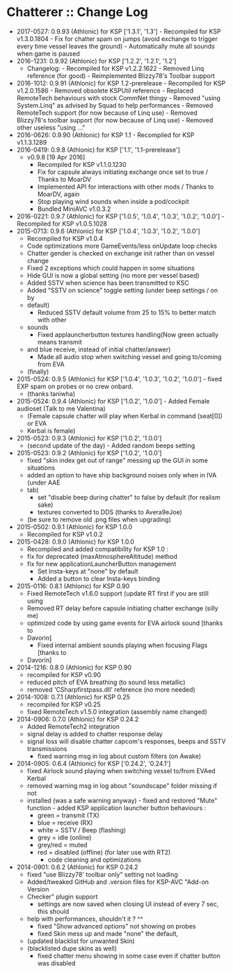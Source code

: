 # Chatterer :: Change Log

* 2017-0527: 0.9.93 (Athlonic) for KSP ['1.3.1', '1.3']
		- Recompiled for KSP v1.3.0.1804
		- Fix for chatter spam on jumps (avoid exchange to trigger every time vessel leaves the ground)
		- Automatically mute all sounds when game is paused
* 2016-1231: 0.9.92 (Athlonic) for KSP ['1.2.2', '1.2.1', '1.2']
	+ Changelog:
			- Recompiled for KSP v1.2.2.1622
			- Removed Linq reference (for good)
			- Reimplemented Blizzy78's Toolbar support
* 2016-1012: 0.9.91 (Athlonic) for KSP 1.2-prerelease
		- Recompiled for KSP v1.2.0.1586
		- Removed obsolete KSPUtil reference
		- Replaced RemoteTech behaviours with stock CommNet thingy
		- Removed "using System.Linq" as advised by Squad to help performances
		- Removed RemoteTech support (for now because of Linq use)
		- Removed Blizzy78's toolbar support (for now because of Linq use)
		- Removed other useless "using ..."
* 2016-0626: 0.9.90 (Athlonic) for KSP 1.1
		- Recompiled for KSP v1.1.3.1289
* 2016-0419: 0.9.8 (Athlonic) for KSP ['1.1', '1.1-prerelease']
	+ v0.9.8 [19 Apr 2016]
		- Recompiled for KSP v1.1.0.1230
		- Fix for capsule always initiating exchange once set to true / Thanks to MoarDV
		- Implemented API for interactions with other mods / Thanks to MoarDV, again
		- Stop playing wind sounds when inside a pod/cockpit
		- Bundled MiniAVC v1.0.3.2
* 2016-0221: 0.9.7 (Athlonic) for KSP ['1.0.5', '1.0.4', '1.0.3', '1.0.2', '1.0.0']
		- Recompiled for KSP v1.0.5.1028
* 2015-0713: 0.9.6 (Athlonic) for KSP ['1.0.4', '1.0.3', '1.0.2', '1.0.0']
	+ Recompiled for KSP v1.0.4
	+ Code optimizations more GameEvents/less onUpdate loop checks
	+ Chatter gender is checked on exchange init rather than on vessel change
	+ Fixed 2 exceptions which could happen in some situations
	+ Hide GUI is now a global setting (no more per vessel based)
	+ Added SSTV when science has been transmitted to KSC
	+ Added "SSTV on science" toggle setting (under beep settings / on by
	+ default)
		- Reduced SSTV default volume from 25 to 15% to better match with other
	+ sounds
		- Fixed applauncherbutton textures handling(Now green actually means transmit
	+ and blue receive, instead of initial chatter/answer)
		- Made all audio stop when switching vessel and going to/coming from EVA
	+ (finally)
* 2015-0524: 0.9.5 (Athlonic) for KSP ['1.0.4', '1.0.3', '1.0.2', '1.0.0']
		- fixed EXP spam on probes or no crew onbard.
	+ (thanks taniwha)
* 2015-0524: 0.9.4 (Athlonic) for KSP ['1.0.2', '1.0.0']
		- Added Female audioset (Talk to me Valentina)
	+ (Female capsule chatter will play when Kerbal in command (seat[0]) or EVA
	+ Kerbal is female)
* 2015-0523: 0.9.3 (Athlonic) for KSP ['1.0.2', '1.0.0']
	+ (second update of the day)
			- Added random beeps setting
* 2015-0523: 0.9.2 (Athlonic) for KSP ['1.0.2', '1.0.0']
	+ fixed "skin index get out of range" messing up the GUI in some situations
	+ added an option to have ship background noises only when in IVA (under AAE
	+ tab)
		- set "disable beep during chatter" to false by default (for realism sake)
		- textures converted to DDS (thanks to Avera9eJoe)
	+ (be sure to remove old .png files when upgrading)
* 2015-0502: 0.9.1 (Athlonic) for KSP 1.0.0
	+ Recompiled for KSP v1.0.2
* 2015-0428: 0.9.0 (Athlonic) for KSP 1.0.0
	+ Recompiled and added compatibility for KSP 1.0 :
	+ fix for deprecated (maxAtmosphereAltitude) method
	+ fix for new applicationLauncherButton management
		- Set Insta-keys at "none" by default
		- Added a button to clear Insta-keys binding
* 2015-0116: 0.8.1 (Athlonic) for KSP 0.90
	+ Fixed RemoteTech v1.6.0 support (update RT first if you are still using
	+ Removed RT delay before capsule initiating chatter exchange (silly me)
	+ optimized code by using game events for EVA airlock sound [thanks to
	+ Davorin]
		- Fixed internal ambient sounds playing when focusing Flags [thanks to
	+ Davorin]
* 2014-1216: 0.8.0 (Athlonic) for KSP 0.90
	+ recompiled for KSP v0.90
	+ reduced pitch of EVA breathing (to sound less metallic)
	+ removed 'CSharpfirstpass.dll' reference (no more needed)
* 2014-1008: 0.7.1 (Athlonic) for KSP 0.25
	+ recompiled for KSP v0.25
	+ fixed RemoteTech v1.5.0 integration (assembly name changed)
* 2014-0906: 0.7.0 (Athlonic) for KSP 0.24.2
	+ Added RemoteTech2 integration
	+ signal delay is added to chatter response delay
	+ signal loss will disable chatter capcom's responses, beeps and SSTV transmissions
		- fixed warning msg in log about custom filters (on Awake)
* 2014-0905: 0.6.4 (Athlonic) for KSP ['0.24.2', '0.24.1']
	+ fixed Airlock sound playing when switching vessel to/from EVAed Kerbal
	+ removed warning msg in log about "soundscape" folder missing if not
	+ installed (was a safe warning anyway)
			- fixed and restored "Mute" function
			- added KSP application launcher button behaviours :
		- green = transmit (TX)
		- blue = receive (RX)
		- white = SSTV / Beep (flashing)
		- grey = idle (online)
		- grey/red = muted
		- red = disabled (offline) (for later use with RT2)
			- code cleaning and optimizations
* 2014-0901: 0.6.2 (Athlonic) for KSP 0.24.2
	+ fixed "use Blizzy78' toolbar only" setting not loading
	+ Added/tweaked GitHub and .version files for KSP-AVC "Add-on Version
	+ Checker" plugin support
		- settings are now saved when closing UI instead of every 7 sec, this should
	+ help with performances, shouldn't it ? ^^
		- fixed "Show advanced options" not showing on probes
		- fixed Skin mess up and made "none" the default,
	+ (updated blacklist for unwanted Skin)
	+ (blacklisted dupe skins as well)
		- fixed chatter menu showing in some case even if chatter button was disabled
